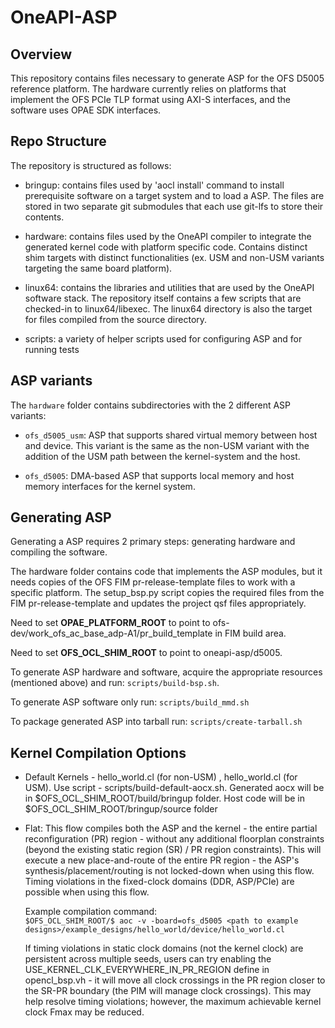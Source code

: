 # OneAPI-ASP 

## Overview
This repository contains files necessary to generate ASP for the OFS D5005
reference platform.  The hardware currently relies on platforms that 
implement the OFS PCIe TLP format using AXI-S interfaces, and the software 
uses OPAE SDK interfaces.

## Repo Structure

The repository is structured as follows:

* bringup: contains files used by 'aocl install' command to install prerequisite
software on a target system and to load a ASP.  The files are stored in two
separate git submodules that each use git-lfs to store their contents.

* hardware: contains files used by the OneAPI compiler to integrate the 
generated kernel code with platform specific code.  Contains distinct shim 
targets with distinct functionalities (ex. USM and non-USM variants targeting
the same board platform).

* linux64: contains the libraries and utilities that are used by the OneAPI
software stack. The repository itself contains a few scripts that are checked-in
to linux64/libexec. The linux64 directory is also the target for files compiled
from the source directory.

* scripts: a variety of helper scripts used for configuring ASP and for 
running tests

## ASP variants

The `hardware` folder contains subdirectories with the 2 different ASP variants:

* `ofs_d5005_usm`: ASP that supports shared virtual memory between host and device. This 
variant is the same as the non-USM variant with the addition of the USM path between 
the kernel-system and the host.

* `ofs_d5005`:  DMA-based ASP that supports local memory and host memory interfaces for the 
kernel system.

## Generating ASP

Generating a ASP requires 2 primary steps: generating hardware and compiling
the software.

The hardware folder contains code that implements the ASP modules, but it needs
copies of the OFS FIM pr-release-template files to work with a specific platform. 
The setup_bsp.py script copies the required files from the FIM pr-release-template
and updates the project qsf files appropriately.

Need to set **OPAE_PLATFORM_ROOT** to point to ofs-dev/work_ofs_ac_base_adp-A1/pr_build_template in FIM build area.

Need to set **OFS_OCL_SHIM_ROOT** to point to oneapi-asp/d5005.

To generate ASP hardware and software, acquire the appropriate resources (mentioned above) and run: `scripts/build-bsp.sh`.

To generate ASP software only run: `scripts/build_mmd.sh`

To package generated ASP into tarball run: `scripts/create-tarball.sh`

## Kernel Compilation Options

* Default Kernels - hello_world.cl (for non-USM) , hello_world.cl (for USM).
  Use script - scripts/build-default-aocx.sh.
  Generated aocx will be in $OFS_OCL_SHIM_ROOT/build/bringup folder.
  Host code will be in $OFS_OCL_SHIM_ROOT/bringup/source folder

* Flat: This flow compiles both the ASP and the kernel - the entire
  partial reconfiguration (PR) region - without any additional floorplan
  constraints (beyond the existing static region (SR) / PR region constraints).
  This will execute a new place-and-route of the entire PR region - the
  ASP's synthesis/placement/routing is not locked-down when using this flow.
  Timing violations in the fixed-clock domains (DDR, ASP/PCIe) are possible
  when using this flow.

  Example compilation command: <br>
  `$OFS_OCL_SHIM_ROOT/$ aoc -v -board=ofs_d5005
  <path to example designs>/example_designs/hello_world/device/hello_world.cl`
  
  If timing violations in static clock domains (not the kernel clock) are persistent
  across multiple seeds, users can try enabling the 
  USE_KERNEL_CLK_EVERYWHERE_IN_PR_REGION define in opencl_bsp.vh - it will move all clock 
  crossings in the PR region closer to the SR-PR boundary (the PIM will manage 
  clock crossings). This may help resolve timing violations; however, the maximum achievable
  kernel clock Fmax may be reduced.
